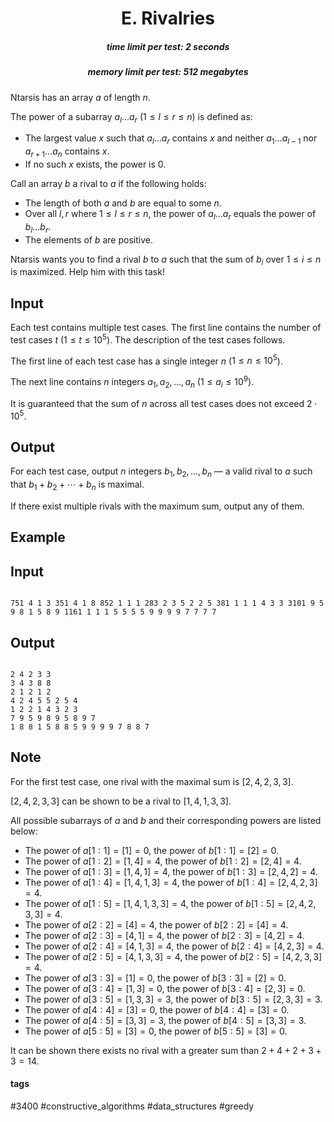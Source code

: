 <h1 style='text-align: center;'> E. Rivalries</h1>

<h5 style='text-align: center;'>time limit per test: 2 seconds</h5>
<h5 style='text-align: center;'>memory limit per test: 512 megabytes</h5>

Ntarsis has an array $a$ of length $n$.

The power of a subarray $a_l \dots a_r$ ($1 \leq l \leq r \leq n$) is defined as: 

* The largest value $x$ such that $a_l \dots a_r$ contains $x$ and neither $a_1 \dots a_{l-1}$ nor $a_{r+1} \dots a_n$ contains $x$.
* If no such $x$ exists, the power is $0$.

Call an array $b$ a rival to $a$ if the following holds: 

* The length of both $a$ and $b$ are equal to some $n$.
* Over all $l, r$ where $1 \leq l \leq r \leq n$, the power of $a_l \dots a_r$ equals the power of $b_l \dots b_r$.
* The elements of $b$ are positive.

Ntarsis wants you to find a rival $b$ to $a$ such that the sum of $b_i$ over $1 \leq i \leq n$ is maximized. Help him with this task!

## Input

Each test contains multiple test cases. The first line contains the number of test cases $t$ ($1 \le t \le 10^5$). The description of the test cases follows.

The first line of each test case has a single integer $n$ ($1 \leq n \leq 10^5$).

The next line contains $n$ integers $a_1, a_2, \ldots, a_n$ ($1 \leq a_i \leq 10^9$).

It is guaranteed that the sum of $n$ across all test cases does not exceed $2 \cdot 10^5$.

## Output

For each test case, output $n$ integers $b_1, b_2, \ldots, b_n$ — a valid rival to $a$ such that $b_1 + b_2 + \cdots + b_n$ is maximal. 

If there exist multiple rivals with the maximum sum, output any of them.

## Example

## Input


```

751 4 1 3 351 4 1 8 852 1 1 1 283 2 3 5 2 2 5 381 1 1 1 4 3 3 3101 9 5 9 8 1 5 8 9 1161 1 1 1 5 5 5 5 9 9 9 9 7 7 7 7
```
## Output


```

2 4 2 3 3
3 4 3 8 8
2 1 2 1 2
4 2 4 5 5 2 5 4
1 2 2 1 4 3 2 3
7 9 5 9 8 9 5 8 9 7
1 8 8 1 5 8 8 5 9 9 9 9 7 8 8 7

```
## Note

For the first test case, one rival with the maximal sum is $[2, 4, 2, 3, 3]$.

$[2, 4, 2, 3, 3]$ can be shown to be a rival to $[1, 4, 1, 3, 3]$.

All possible subarrays of $a$ and $b$ and their corresponding powers are listed below: 

* The power of $a[1:1] = [1] = 0$, the power of $b[1:1] = [2] = 0$.
* The power of $a[1:2] = [1, 4] = 4$, the power of $b[1:2] = [2, 4] = 4$.
* The power of $a[1:3] = [1, 4, 1] = 4$, the power of $b[1:3] = [2, 4, 2] = 4$.
* The power of $a[1:4] = [1, 4, 1, 3] = 4$, the power of $b[1:4] = [2, 4, 2, 3] = 4$.
* The power of $a[1:5] = [1, 4, 1, 3, 3] = 4$, the power of $b[1:5] = [2, 4, 2, 3, 3] = 4$.
* The power of $a[2:2] = [4] = 4$, the power of $b[2:2] = [4] = 4$.
* The power of $a[2:3] = [4, 1] = 4$, the power of $b[2:3] = [4, 2] = 4$.
* The power of $a[2:4] = [4, 1, 3] = 4$, the power of $b[2:4] = [4, 2, 3] = 4$.
* The power of $a[2:5] = [4, 1, 3, 3] = 4$, the power of $b[2:5] = [4, 2, 3, 3] = 4$.
* The power of $a[3:3] = [1] = 0$, the power of $b[3:3] = [2] = 0$.
* The power of $a[3:4] = [1, 3] = 0$, the power of $b[3:4] = [2, 3] = 0$.
* The power of $a[3:5] = [1, 3, 3] = 3$, the power of $b[3:5] = [2, 3, 3] = 3$.
* The power of $a[4:4] = [3] = 0$, the power of $b[4:4] = [3] = 0$.
* The power of $a[4:5] = [3, 3] = 3$, the power of $b[4:5] = [3, 3] = 3$.
* The power of $a[5:5] = [3] = 0$, the power of $b[5:5] = [3] = 0$.

It can be shown there exists no rival with a greater sum than $2 + 4 + 2 + 3 + 3 = 14$.



#### tags 

#3400 #constructive_algorithms #data_structures #greedy 